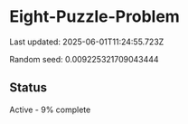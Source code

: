 # Eight-Puzzle-Problem

Last updated: 2025-06-01T11:24:55.723Z

Random seed: 0.009225321709043444

## Status

Active - 9% complete